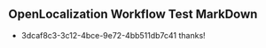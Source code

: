 ## OpenLocalization Workflow Test MarkDown
* 3dcaf8c3-3c12-4bce-9e72-4bb511db7c41 thanks!

<!--HONumber=Jul16_HO4-->


